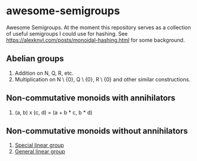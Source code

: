 # awesome-semigroups
Awesome Semigroups. At the moment this repository serves as a collection of useful semigroups I could use for hashing. See https://alexknvl.com/posts/monoidal-hashing.html for some background.

## Abelian groups
1. Addition on N, Q, R, etc.
2. Multiplication on N \ {0}, Q \ {0}, R \ {0} and other similar constructions.

## Non-commutative monoids with annihilators
1. (a, b) x (c, d) = (a + b * c, b * d)

## Non-commutative monoids without annihilators
1. [Special linear group](https://en.wikipedia.org/wiki/Special_linear_group)
2. [General linear group](https://en.wikipedia.org/wiki/General_linear_group)
